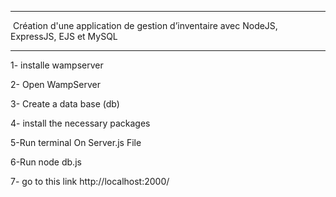 ------------------------------------------------------------------------------------------------------------
​         Création d'une application de gestion d’inventaire avec NodeJS, ExpressJS, EJS et MySQL         
------------- ----------------------------------------------------------------------------------------------

1- installe wampserver 

2- Open WampServer 

3- Create a data base (db)

4- install the necessary packages

5-Run terminal On Server.js File 

6-Run node db.js

7- go to this link http://localhost:2000/  